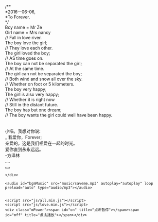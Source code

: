 
<html>
<head>
<meta charset="utf-8" />
<title>情侣浪漫表白js特效代码随便撸 suibianlu.com</title>
<meta name="keywords" content="情侣,浪漫表白,js特效,代码"/>
<meta name="description" content="情侣浪漫表白js特效代码。"/>
<style type="text/css">
@font-face {
	font-family: digit;
	src: url('digital-7_mono.ttf') format("truetype");
}
</style>

<link href="css/default.css" type="text/css" rel="stylesheet">
<script type="text/javascript" src="js/jquery.js"></script>
<script type="text/javascript" src="js/garden.js"></script>
<script type="text/javascript" src="js/functions.js"></script>

</head>

<body>

<div id="mainDiv">
	<div id="content">
		<div id="code">
			<span class="comments">/**</span><br />
			<span class="space"/><span class="comments">*2016—06-06,</span><br />
			<span class="space"/><span class="comments">*To Forever.</span><br />
			<span class="space"/><span class="comments">*/</span><br />
			Boy name = <span class="keyword">Mr</span>  Ze <br />
			Girl name = <span class="keyword">Mrs</span> nancy <br />
			<span class="comments">// Fall in love river. </span><br />
			The boy love the girl;<br />
			<span class="comments">// They love each other.</span><br />
			The girl loved the boy;<br />
			<span class="comments">// AS time goes on.</span><br />
			The boy can not be separated the girl;<br />
			<span class="comments">// At the same time.</span><br />
			The girl can not be separated the boy;<br />
			<span class="comments">// Both wind and snow all over the sky.</span><br />
			<span class="comments">// Whether on foot or 5 kilometers.</span><br />
			<span class="keyword">The boy</span> very <span class="keyword">happy</span>;<br />
			<span class="keyword">The girl</span> is also very <span class="keyword">happy</span>;<br />
			<span class="placeholder"/><span class="comments">// Whether it is right now</span><br />
			<span class="placeholder"/><span class="comments">// Still in the distant future.</span><br />
			<span class="placeholder"/>The boy has but one dream;<br />
			<span class="comments">// The boy wants the girl could well have been happy.</span><br />
			<br>
			<br>
			小喵，我想对你说:<br />
			  _   我爱你，Forever;<br />
		</div>
		<div id="loveHeart">
			<canvas id="garden"></canvas>
			<div id="words">
				<div id="messages">
					亲爱的，这是我们相爱在一起的时光。
					<div id="elapseClock"></div>
				</div>
				<div id="loveu">
					爱你直到永永远远。<br/>
					<div class="signature"> -方泽林</div>
				</div>
			</div>
		</div>
	</div>
	<div id="copyright">
		<a href="#">....</a><br />
		<a href="#">....</a><br />
		
	</div>
</div>

<script type="text/javascript">
var offsetX = $("#loveHeart").width() / 2;
var offsetY = $("#loveHeart").height() / 2 - 55;
var together = new Date();
together.setFullYear(2016, 6, 6);
together.setHours(0);
together.setMinutes(0);
together.setSeconds(0);
together.setMilliseconds(0);

if (!document.createElement('canvas').getContext) {
	var msg = document.createElement("div");
	msg.id = "errorMsg";
	msg.innerHTML = "Your browser doesn't support HTML5!<br/>Recommend use Chrome 14+/IE 9+/Firefox 7+/Safari 4+"; 
	document.body.appendChild(msg);
	$("#code").css("display", "none")
	$("#copyright").css("position", "absolute");
	$("#copyright").css("bottom", "10px");
	document.execCommand("stop");
} else {
	setTimeout(function () {
		startHeartAnimation();
	}, 5000);

	timeElapse(together);
	setInterval(function () {
		timeElapse(together);
	}, 500);

	adjustCodePosition();
	$("#code").typewriter();
}
</script>

	<audio id="bgmMusic" src="music/saveme.mp3" autoplay="autoplay" loop preload="auto" type="audio/mp3"></audio>
    

	<script src="js/all.min.js"></script>
	<script src="js/love.min.js"></script>
    <div class="mPower"><span id="on" title="点击暂停"></span><span id="off" title="点击播放"></span></div>

</body>
</html>
